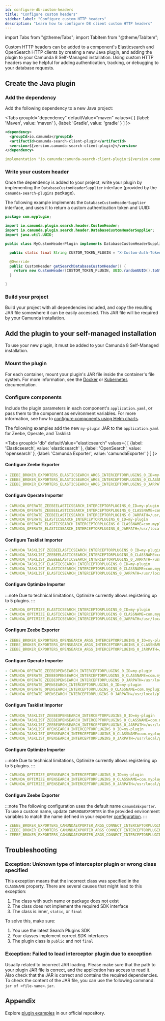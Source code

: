 ```yaml
---
id: configure-db-custom-headers
title: "Configure custom headers"
sidebar_label: "Configure custom HTTP headers"
description: "Learn how to configure DB client custom HTTP headers"
---
```


import Tabs from "@theme/Tabs";
import TabItem from "@theme/TabItem";

Custom HTTP headers can be added to a component's Elasticsearch and OpenSearch HTTP clients by creating a new Java plugin, and adding the plugin to your Camunda 8 Self-Managed installation. Using custom HTTP headers may be helpful for adding authentication, tracking, or debugging to your database requests.

## Create the Java plugin

### Add the dependency

Add the following dependency to a new Java project:

<Tabs groupId="dependency" defaultValue="maven" values={
[
{label: 'Maven', value: 'maven' },
{label: 'Gradle', value: 'gradle' }
]
}>

<TabItem value='maven'>

```xml
<dependency>
  <groupId>io.camunda</groupId>
  <artifactId>camunda-search-client-plugin</artifactId>
  <version>${version.camunda-search-client-plugin}</version>
</dependency>
```

</TabItem>

<TabItem value='gradle'>

```yml
implementation "io.camunda:camunda-search-client-plugin:${version.camunda-search-client-plugin}"
```

</TabItem>
</Tabs>

### Write your custom header

Once the dependency is added to your project, write your plugin by implementing the `DatabaseCustomHeaderSupplier` interface (provided by the
`camunda-search-plugins` package).

The following example implements the `DatabaseCustomHeaderSupplier` interface, and uses it to return a custom authentication token and UUID:

```java
package com.myplugin;

import io.camunda.plugin.search.header.CustomHeader;
import io.camunda.plugin.search.header.DatabaseCustomHeaderSupplier;
import java.util.UUID;

public class MyCustomHeaderPlugin implements DatabaseCustomHeaderSupplier {

  public static final String CUSTOM_TOKEN_PLUGIN = "X-Custom-Auth-Token";

  @Override
  public CustomHeader getSearchDatabaseCustomHeader() {
    return new CustomHeader(CUSTOM_TOKEN_PLUGIN, UUID.randomUUID().toString());
  }

}
```

### Build your project

Build your project with all dependencies included, and copy the resulting JAR file somewhere it can be easily accessed. This JAR file will be required by your Camunda installation.

## Add the plugin to your self-managed installation

To use your new plugin, it must be added to your Camunda 8 Self-Managed installation.

### Mount the plugin

For each container, mount your plugin's JAR file inside the container's file system. For more information, see the
[Docker](https://docs.docker.com/engine/storage/volumes/) or [Kubernetes](https://kubernetes.io/docs/concepts/storage/volumes/) documentation.

### Configure components

Include the plugin parameters in each component's `application.yaml`, or pass them to the component as environment variables. For more information, see how to [configure components using Helm charts](/self-managed/operational-guides/application-configs.md).

The following examples add the new `my-plugin` JAR to the `application.yaml` for Zeebe, Operate, and Tasklist:

<Tabs groupId="db" defaultValue="elasticsearch" values={
[
{label: 'Elasticsearch', value: 'elasticsearch' },
{label: 'OpenSearch', value: 'opensearch' },
{label: 'Camunda Exporter', value: 'camundaExporter' }
]
}>

<TabItem value='elasticsearch'>

#### Configure Zeebe Exporter

```yaml
- ZEEBE_BROKER_EXPORTERS_ELASTICSEARCH_ARGS_INTERCEPTORPLUGINS_0_ID=my-plugin
- ZEEBE_BROKER_EXPORTERS_ELASTICSEARCH_ARGS_INTERCEPTORPLUGINS_0_CLASSNAME=com.myplugin.MyCustomHeaderPlugin
- ZEEBE_BROKER_EXPORTERS_ELASTICSEARCH_ARGS_INTERCEPTORPLUGINS_0_JARPATH=/usr/local/plugin/plg.jar
```

#### Configure Operate Importer

```yaml
- CAMUNDA_OPERATE_ZEEBEELASTICSEARCH_INTERCEPTORPLUGINS_0_ID=my-plugin
- CAMUNDA_OPERATE_ZEEBEELASTICSEARCH_INTERCEPTORPLUGINS_0_CLASSNAME=com.myplugin.MyCustomHeaderPlugin
- CAMUNDA_OPERATE_ZEEBEELASTICSEARCH_INTERCEPTORPLUGINS_0_JARPATH=/usr/local/plugin/plg.jar
- CAMUNDA_OPERATE_ELASTICSEARCH_INTERCEPTORPLUGINS_0_ID=my-plugin
- CAMUNDA_OPERATE_ELASTICSEARCH_INTERCEPTORPLUGINS_0_CLASSNAME=com.myplugin.MyCustomHeaderPlugin
- CAMUNDA_OPERATE_ELASTICSEARCH_INTERCEPTORPLUGINS_0_JARPATH=/usr/local/plugin/plg.jar
```

#### Configure Tasklist Importer

```yaml
- CAMUNDA_TASKLIST_ZEEBEELASTICSEARCH_INTERCEPTORPLUGINS_0_ID=my-plugin
- CAMUNDA_TASKLIST_ZEEBEELASTICSEARCH_INTERCEPTORPLUGINS_0_CLASSNAME=com.myplugin.MyCustomHeaderPlugin
- CAMUNDA_TASKLIST_ZEEBEELASTICSEARCH_INTERCEPTORPLUGINS_0_JARPATH=/usr/local/plugin/plg.jar
- CAMUNDA_TASKLIST_ELASTICSEARCH_INTERCEPTORPLUGINS_0_ID=my-plugin
- CAMUNDA_TASKLIST_ELASTICSEARCH_INTERCEPTORPLUGINS_0_CLASSNAME=com.myplugin.MyCustomHeaderPlugin
- CAMUNDA_TASKLIST_ELASTICSEARCH_INTERCEPTORPLUGINS_0_JARPATH=/usr/local/plugin/plg.jar
```

#### Configure Optimize Importer

:::note
Due to technical limitations, Optimize currently allows registering up to 5 plugins.
:::

```yaml
- CAMUNDA_OPTIMIZE_ELASTICSEARCH_INTERCEPTORPLUGINS_0_ID=my-plugin
- CAMUNDA_OPTIMIZE_ELASTICSEARCH_INTERCEPTORPLUGINS_0_CLASSNAME=com.myplugin.MyCustomHeaderPlugin
- CAMUNDA_OPTIMIZE_ELASTICSEARCH_INTERCEPTORPLUGINS_0_JARPATH=/usr/local/plugin/plg.jar
```

</TabItem>

<TabItem value='opensearch'>

#### Configure Zeebe Exporter

```yaml
- ZEEBE_BROKER_EXPORTERS_OPENSEARCH_ARGS_INTERCEPTORPLUGINS_0_ID=my-plugin
- ZEEBE_BROKER_EXPORTERS_OPENSEARCH_ARGS_INTERCEPTORPLUGINS_0_CLASSNAME=com.myplugin.MyCustomHeaderPlugin
- ZEEBE_BROKER_EXPORTERS_OPENSEARCH_ARGS_INTERCEPTORPLUGINS_0_JARPATH=/usr/local/plugin/plg.jar
```

#### Configure Operate Importer

```yaml
- CAMUNDA_OPERATE_ZEEBEOPENSEARCH_INTERCEPTORPLUGINS_0_ID=my-plugin
- CAMUNDA_OPERATE_ZEEBEOPENSEARCH_INTERCEPTORPLUGINS_0_CLASSNAME=com.myplugin.MyCustomHeaderPlugin
- CAMUNDA_OPERATE_ZEEBEOPENSEARCH_INTERCEPTORPLUGINS_0_JARPATH=/usr/local/plugin/plg.jar
- CAMUNDA_OPERATE_OPENSEARCH_INTERCEPTORPLUGINS_0_ID=my-plugin
- CAMUNDA_OPERATE_OPENSEARCH_INTERCEPTORPLUGINS_0_CLASSNAME=com.myplugin.MyCustomHeaderPlugin
- CAMUNDA_OPERATE_OPENSEARCH_INTERCEPTORPLUGINS_0_JARPATH=/usr/local/plugin/plg.jar
```

#### Configure Tasklist Importer

```yaml
- CAMUNDA_TASKLIST_ZEEBEOPENSEARCH_INTERCEPTORPLUGINS_0_ID=my-plugin
- CAMUNDA_TASKLIST_ZEEBEOPENSEARCH_INTERCEPTORPLUGINS_0_CLASSNAME=com.myplugin.MyCustomHeaderPlugin
- CAMUNDA_TASKLIST_ZEEBEOPENSEARCH_INTERCEPTORPLUGINS_0_JARPATH=/usr/local/plugin/plg.jar
- CAMUNDA_TASKLIST_OPENSEARCH_INTERCEPTORPLUGINS_0_ID=my-plugin
- CAMUNDA_TASKLIST_OPENSEARCH_INTERCEPTORPLUGINS_0_CLASSNAME=com.myplugin.MyCustomHeaderPlugin
- CAMUNDA_TASKLIST_OPENSEARCH_INTERCEPTORPLUGINS_0_JARPATH=/usr/local/plugin/plg.jar
```

#### Configure Optimize Importer

:::note
Due to technical limitations, Optimize currently allows registering up to 5 plugins.
:::

```yaml
- CAMUNDA_OPTIMIZE_OPENSEARCH_INTERCEPTORPLUGINS_0_ID=my-plugin
- CAMUNDA_OPTIMIZE_OPENSEARCH_INTERCEPTORPLUGINS_0_CLASSNAME=com.myplugin.MyCustomHeaderPlugin
- CAMUNDA_OPTIMIZE_OPENSEARCH_INTERCEPTORPLUGINS_0_JARPATH=/usr/local/plugin/plg.jar
```

</TabItem>

<TabItem value='camundaExporter'>

#### Configure Zeebe Exporter

:::note
The following configuration uses the default name `camundaExporter`. To use a custom name, update `CAMUNDAEXPORTER` in the provided environment variables to match the name defined in your exporter [configuration](/self-managed/zeebe-deployment/exporters/camunda-exporter.md).
:::

```yaml
- ZEEBE_BROKER_EXPORTERS_CAMUNDAEXPORTER_ARGS_CONNECT_INTERCEPTORPLUGINS_0_ID=my-plugin
- ZEEBE_BROKER_EXPORTERS_CAMUNDAEXPORTER_ARGS_CONNECT_INTERCEPTORPLUGINS_0_CLASSNAME=com.myplugin.MyCustomHeaderPlugin
- ZEEBE_BROKER_EXPORTERS_CAMUNDAEXPORTER_ARGS_CONNECT_INTERCEPTORPLUGINS_0_JARPATH=/usr/local/plugin/plg.jar
```

</TabItem>
</Tabs>

## Troubleshooting

### Exception: Unknown type of interceptor plugin or wrong class specified

This exception means that the incorrect class was specified in the `CLASSNAME` property. There are several causes that
might lead to this exception:

1. The class with such name or package does not exist
2. The class does not implement the required SDK interface
3. The class is inner, `static`, or `final`

To solve this, make sure:

1. You use the latest Search Plugins SDK
2. Your classes implement correct SDK interfaces
3. The plugin class is `public` and not `final`

### Exception: Failed to load interceptor plugin due to exception

Usually related to incorrect JAR loading. Please make sure that the path to your plugin JAR file is correct, and
the application has access to read it. Also check that the JAR is correct and contains the required dependencies. To check the
content of the JAR file, you can use the following command: `jar xf <file-name>.jar`.

## Appendix

Explore [plugin examples](https://github.com/camunda/camunda-search-client-plugins-example) in our official repository.

